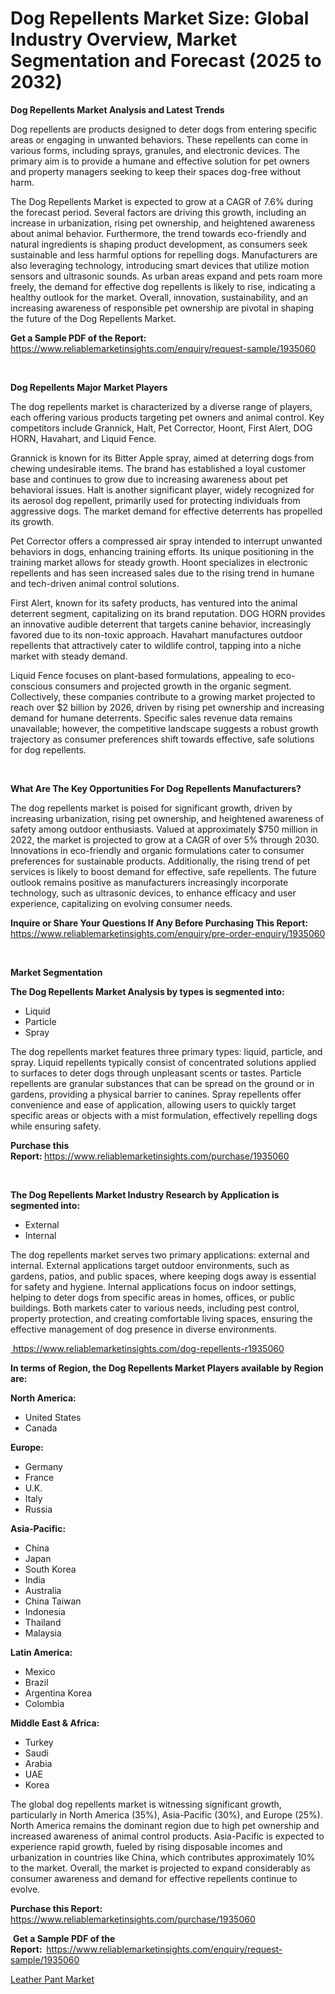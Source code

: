 <p><h1>Dog Repellents Market Size: Global Industry Overview, Market Segmentation and Forecast (2025 to 2032)</h1></p><p><strong>Dog Repellents Market Analysis and Latest Trends</strong></p>
<p><p>Dog repellents are products designed to deter dogs from entering specific areas or engaging in unwanted behaviors. These repellents can come in various forms, including sprays, granules, and electronic devices. The primary aim is to provide a humane and effective solution for pet owners and property managers seeking to keep their spaces dog-free without harm.</p><p>The Dog Repellents Market is expected to grow at a CAGR of 7.6% during the forecast period. Several factors are driving this growth, including an increase in urbanization, rising pet ownership, and heightened awareness about animal behavior. Furthermore, the trend towards eco-friendly and natural ingredients is shaping product development, as consumers seek sustainable and less harmful options for repelling dogs. Manufacturers are also leveraging technology, introducing smart devices that utilize motion sensors and ultrasonic sounds. As urban areas expand and pets roam more freely, the demand for effective dog repellents is likely to rise, indicating a healthy outlook for the market. Overall, innovation, sustainability, and an increasing awareness of responsible pet ownership are pivotal in shaping the future of the Dog Repellents Market.</p></p>
<p><strong>Get a Sample PDF of the Report:&nbsp;</strong> <a href="https://www.reliablemarketinsights.com/enquiry/request-sample/1935060?utm_campaign=3293&utm_medium=2&utm_source=Github&utm_content=ia&utm_term=04042025&utm_id=dog-repellents">https://www.reliablemarketinsights.com/enquiry/request-sample/1935060</a></p>
<p>&nbsp;</p>
<p><strong>Dog Repellents Major Market Players</strong></p>
<p><p>The dog repellents market is characterized by a diverse range of players, each offering various products targeting pet owners and animal control. Key competitors include Grannick, Halt, Pet Corrector, Hoont, First Alert, DOG HORN, Havahart, and Liquid Fence. </p><p>Grannick is known for its Bitter Apple spray, aimed at deterring dogs from chewing undesirable items. The brand has established a loyal customer base and continues to grow due to increasing awareness about pet behavioral issues. Halt is another significant player, widely recognized for its aerosol dog repellent, primarily used for protecting individuals from aggressive dogs. The market demand for effective deterrents has propelled its growth.</p><p>Pet Corrector offers a compressed air spray intended to interrupt unwanted behaviors in dogs, enhancing training efforts. Its unique positioning in the training market allows for steady growth. Hoont specializes in electronic repellents and has seen increased sales due to the rising trend in humane and tech-driven animal control solutions.</p><p>First Alert, known for its safety products, has ventured into the animal deterrent segment, capitalizing on its brand reputation. DOG HORN provides an innovative audible deterrent that targets canine behavior, increasingly favored due to its non-toxic approach. Havahart manufactures outdoor repellents that attractively cater to wildlife control, tapping into a niche market with steady demand.</p><p>Liquid Fence focuses on plant-based formulations, appealing to eco-conscious consumers and projected growth in the organic segment. Collectively, these companies contribute to a growing market projected to reach over $2 billion by 2026, driven by rising pet ownership and increasing demand for humane deterrents. Specific sales revenue data remains unavailable; however, the competitive landscape suggests a robust growth trajectory as consumer preferences shift towards effective, safe solutions for dog repellents.</p></p>
<p>&nbsp;</p>
<p><strong>What Are The Key Opportunities For Dog Repellents Manufacturers?</strong></p>
<p><p>The dog repellents market is poised for significant growth, driven by increasing urbanization, rising pet ownership, and heightened awareness of safety among outdoor enthusiasts. Valued at approximately $750 million in 2022, the market is projected to grow at a CAGR of over 5% through 2030. Innovations in eco-friendly and organic formulations cater to consumer preferences for sustainable products. Additionally, the rising trend of pet services is likely to boost demand for effective, safe repellents. The future outlook remains positive as manufacturers increasingly incorporate technology, such as ultrasonic devices, to enhance efficacy and user experience, capitalizing on evolving consumer needs.</p></p>
<p><strong>Inquire or Share Your Questions If Any Before Purchasing This Report:</strong> <a href="https://www.reliablemarketinsights.com/enquiry/pre-order-enquiry/1935060?utm_campaign=3293&utm_medium=2&utm_source=Github&utm_content=ia&utm_term=04042025&utm_id=dog-repellents">https://www.reliablemarketinsights.com/enquiry/pre-order-enquiry/1935060</a></p>
<p>&nbsp;</p>
<p><strong>Market Segmentation</strong></p>
<p><strong>The Dog Repellents Market Analysis by types is segmented into:</strong></p>
<p><ul><li>Liquid</li><li>Particle</li><li>Spray</li></ul></p>
<p><p>The dog repellents market features three primary types: liquid, particle, and spray. Liquid repellents typically consist of concentrated solutions applied to surfaces to deter dogs through unpleasant scents or tastes. Particle repellents are granular substances that can be spread on the ground or in gardens, providing a physical barrier to canines. Spray repellents offer convenience and ease of application, allowing users to quickly target specific areas or objects with a mist formulation, effectively repelling dogs while ensuring safety.</p></p>
<p><strong>Purchase this Report:&nbsp;</strong><a href="https://www.reliablemarketinsights.com/purchase/1935060?utm_campaign=3293&utm_medium=2&utm_source=Github&utm_content=ia&utm_term=04042025&utm_id=dog-repellents">https://www.reliablemarketinsights.com/purchase/1935060</a></p>
<p>&nbsp;</p>
<p><strong>The Dog Repellents Market Industry Research by Application is segmented into:</strong></p>
<p><ul><li>External</li><li>Internal</li></ul></p>
<p><p>The dog repellents market serves two primary applications: external and internal. External applications target outdoor environments, such as gardens, patios, and public spaces, where keeping dogs away is essential for safety and hygiene. Internal applications focus on indoor settings, helping to deter dogs from specific areas in homes, offices, or public buildings. Both markets cater to various needs, including pest control, property protection, and creating comfortable living spaces, ensuring the effective management of dog presence in diverse environments.</p></p>
<p><a href="https://www.reliablemarketinsights.com/dog-repellents-r1935060?utm_campaign=3293&utm_medium=2&utm_source=Github&utm_content=ia&utm_term=04042025&utm_id=dog-repellents">&nbsp;https://www.reliablemarketinsights.com/dog-repellents-r1935060</a></p>
<p><strong>In terms of Region, the Dog Repellents Market Players available by Region are:</strong></p>
<p>
    <p> <strong> North America: </strong>
        <ul>
            <li>United States</li>
            <li>Canada</li>
        </ul>
        </p> 
    <p> <strong> Europe: </strong>
        <ul>
            <li>Germany</li>
            <li>France</li>
            <li>U.K.</li>
            <li>Italy</li>
            <li>Russia</li>
        </ul>
        </p> 
    <p> <strong> Asia-Pacific: </strong>
        <ul>
            <li>China</li>
            <li>Japan</li>
            <li>South Korea</li>
            <li>India</li>
            <li>Australia</li>
            <li>China Taiwan</li>
            <li>Indonesia</li>
            <li>Thailand</li>
            <li>Malaysia</li>
        </ul>
        </p> 
    <p> <strong> Latin America: </strong>
        <ul>
            <li>Mexico</li>
            <li>Brazil</li>
            <li>Argentina Korea</li>
            <li>Colombia</li>
        </ul>
        </p> 
    <p> <strong> Middle East & Africa: </strong>
        <ul>
            <li>Turkey</li>
            <li>Saudi</li>
            <li>Arabia</li>
            <li>UAE</li>
            <li>Korea</li>
        </ul>
    </p>
    </p>
<p><p>The global dog repellents market is witnessing significant growth, particularly in North America (35%), Asia-Pacific (30%), and Europe (25%). North America remains the dominant region due to high pet ownership and increased awareness of animal control products. Asia-Pacific is expected to experience rapid growth, fueled by rising disposable incomes and urbanization in countries like China, which contributes approximately 10% to the market. Overall, the market is projected to expand considerably as consumer awareness and demand for effective repellents continue to evolve.</p></p>
<p><strong>Purchase this Report: </strong><a href="https://www.reliablemarketinsights.com/purchase/1935060?utm_campaign=3293&utm_medium=2&utm_source=Github&utm_content=ia&utm_term=04042025&utm_id=dog-repellents">https://www.reliablemarketinsights.com/purchase/1935060</a></p>
<p>&nbsp;<strong>Get a Sample PDF of the Report:&nbsp;&nbsp;</strong><a href="https://www.reliablemarketinsights.com/enquiry/request-sample/1935060?utm_campaign=3293&utm_medium=2&utm_source=Github&utm_content=ia&utm_term=04042025&utm_id=dog-repellents">https://www.reliablemarketinsights.com/enquiry/request-sample/1935060</a></p>
<p><strong></strong></p>
<p><p><a href="https://github.com/daemluari/Market-Research-Report-List-1/blob/main/leather-pant-market.md?utm_campaign=3293&utm_medium=2&utm_source=Github&utm_content=ia&utm_term=04042025&utm_id=dog-repellents">Leather Pant Market</a></p></p>